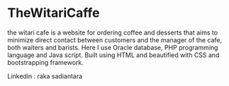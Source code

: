 # TheWitariCaffe

the witari cafe is a website for ordering coffee and desserts that aims to minimize direct contact between customers and the manager of the cafe, both waiters and barists. 
Here I use Oracle database, PHP programming language and Java script. Built using HTML and beautified with CSS and bootstrapping framework.

Linkedin : raka sadiantara
